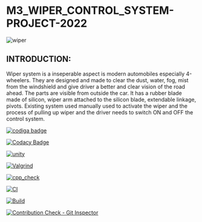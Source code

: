 # M3_WIPER_CONTROL_SYSTEM-PROJECT-2022

![wiper](https://user-images.githubusercontent.com/101571637/168277342-1c88334f-2e36-494f-b66f-4cad0d07270f.gif)

<h2>INTRODUCTION:</h2>

Wiper system is a inseperable aspect is modern automobiles especially 4-wheelers. They are designed and made to clear the dust, water, fog, mist from the windshield and give driver a better and clear vision of the road ahead. The parts are visible from outside the car. It has a rubber blade made of silicon, wiper arm attached to the silicon blade, extendable linkage, pivots. Existing system used manually used to activate the wiper and the process of pulling up wiper and the driver needs to switch ON and OFF the control system.

<a href="https://app.codiga.io/hub/user/github/SURYAPRAKASH126">
   <img src="https://api.codiga.io/public/badge/user/github/SURYAPRAKASH126?style=light" alt="codiga badge" />
</a>

[![Codacy Badge](https://app.codacy.com/project/badge/Grade/eba24f1a2cac4822860231e021d3be6f)](https://www.codacy.com/gh/SURYAPRAKASH126/M3_WIPER_CONTROL_SYSTEM-PROJECT-2022/dashboard?utm_source=github.com&amp;utm_medium=referral&amp;utm_content=SURYAPRAKASH126/M3_WIPER_CONTROL_SYSTEM-PROJECT-2022&amp;utm_campaign=Badge_Grade)

[![unity](https://github.com/SURYAPRAKASH126/M3_WIPER_CONTROL_SYSTEM-PROJECT-2022/actions/workflows/Unity.yml/badge.svg)](https://github.com/SURYAPRAKASH126/M3_WIPER_CONTROL_SYSTEM-PROJECT-2022/actions/workflows/Unity.yml)

[![Valgrind](https://github.com/SURYAPRAKASH126/M3_WIPER_CONTROL_SYSTEM-PROJECT-2022/actions/workflows/valgrind.yml/badge.svg)](https://github.com/SURYAPRAKASH126/M3_WIPER_CONTROL_SYSTEM-PROJECT-2022/actions/workflows/valgrind.yml)

[![cpp_check](https://github.com/SURYAPRAKASH126/M3_WIPER_CONTROL_SYSTEM-PROJECT-2022/actions/workflows/cpp%20check.yml/badge.svg)](https://github.com/SURYAPRAKASH126/M3_WIPER_CONTROL_SYSTEM-PROJECT-2022/actions/workflows/cpp%20check.yml)

[![CI](https://github.com/SURYAPRAKASH126/M3_WIPER_CONTROL_SYSTEM-PROJECT-2022/actions/workflows/main.yml/badge.svg)](https://github.com/SURYAPRAKASH126/M3_WIPER_CONTROL_SYSTEM-PROJECT-2022/actions/workflows/main.yml)

[![Build](https://github.com/SURYAPRAKASH126/M3_WIPER_CONTROL_SYSTEM-PROJECT-2022/actions/workflows/Build.yml/badge.svg)](https://github.com/SURYAPRAKASH126/M3_WIPER_CONTROL_SYSTEM-PROJECT-2022/actions/workflows/Build.yml)

[![Contribution Check - Git Inspector](https://github.com/SURYAPRAKASH126/M3_WIPER_CONTROL_SYSTEM-PROJECT-2022/actions/workflows/git_inspector.yml/badge.svg)](https://github.com/SURYAPRAKASH126/M3_WIPER_CONTROL_SYSTEM-PROJECT-2022/actions/workflows/git_inspector.yml)
